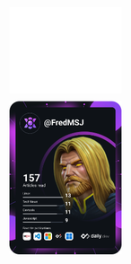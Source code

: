 <img align="center" src="/github-metrics.svg" alt="Metrics" width="200">

<a href="https://app.daily.dev/FredMSJ"><img src="https://github.com/FredMSJ/FredMSJ/blob/master/devcard.svg" width="200" alt="Chris Bongers's Dev Card"/></a>

<!--
**FredMSJ/FredMSJ** is a ✨ _special_ ✨ repository because its `README.md` (this file) appears on your GitHub profile.

Here are some ideas to get you started:

- 🔭 I’m currently working on ...
- 🌱 I’m currently learning ...
- 👯 I’m looking to collaborate on ...
- 🤔 I’m looking for help with ...
- 💬 Ask me about ...
- 📫 How to reach me: ...
- 😄 Pronouns: ...
- ⚡ Fun fact: ...
-->
